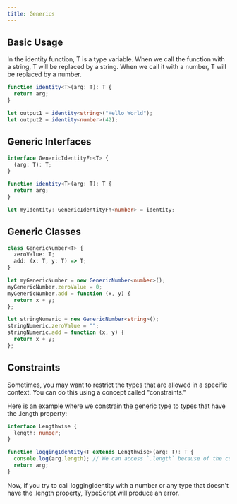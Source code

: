 ```yaml
---
title: Generics
---
```


## Basic Usage

In the identity function, T is a type variable. When we call the function with a string, T will be replaced by a string. When we call it with a number, T will be replaced by a number.

```ts
function identity<T>(arg: T): T {
  return arg;
}

let output1 = identity<string>("Hello World");
let output2 = identity<number>(42);
```

## Generic Interfaces

```ts
interface GenericIdentityFn<T> {
  (arg: T): T;
}

function identity<T>(arg: T): T {
  return arg;
}

let myIdentity: GenericIdentityFn<number> = identity;
```

## Generic Classes

```ts
class GenericNumber<T> {
  zeroValue: T;
  add: (x: T, y: T) => T;
}

let myGenericNumber = new GenericNumber<number>();
myGenericNumber.zeroValue = 0;
myGenericNumber.add = function (x, y) {
  return x + y;
};

let stringNumeric = new GenericNumber<string>();
stringNumeric.zeroValue = "";
stringNumeric.add = function (x, y) {
  return x + y;
};
```

## Constraints

Sometimes, you may want to restrict the types that are allowed in a specific context. You can do this using a concept called "constraints."

Here is an example where we constrain the generic type to types that have the .length property:


```ts
interface Lengthwise {
  length: number;
}

function loggingIdentity<T extends Lengthwise>(arg: T): T {
  console.log(arg.length); // We can access `.length` because of the constraint
  return arg;
}
```

Now, if you try to call loggingIdentity with a number or any type that doesn't have the .length property, TypeScript will produce an error.

